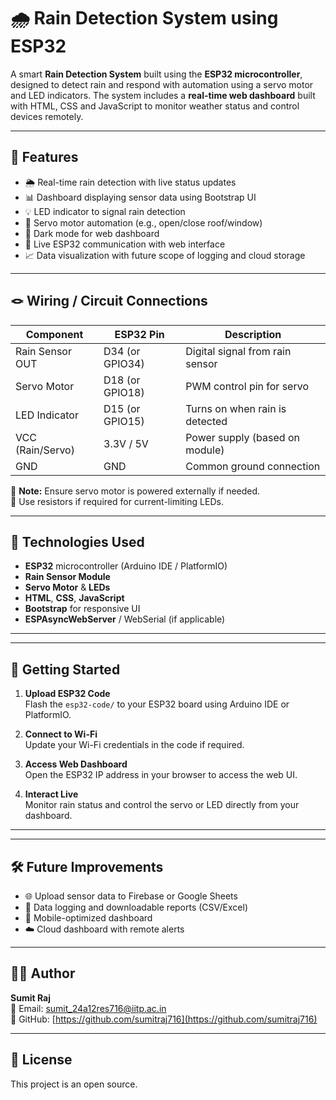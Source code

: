 
# 🌧️ Rain Detection System using ESP32

A smart **Rain Detection System** built using the **ESP32 microcontroller**, designed to detect rain and respond with automation using a servo motor and LED indicators. The system includes a **real-time web dashboard** built with HTML, CSS and JavaScript to monitor weather status and control devices remotely.

---

## 🔧 Features

- 🌦️ Real-time rain detection with live status updates
- 📊 Dashboard displaying sensor data using Bootstrap UI
- 💡 LED indicator to signal rain detection
- 🤖 Servo motor automation (e.g., open/close roof/window)
- 🌙 Dark mode for web dashboard
- 🔄 Live ESP32 communication with web interface
- 📈 Data visualization with future scope of logging and cloud storage

---
## 🪢 Wiring / Circuit Connections

| Component        | ESP32 Pin        | Description                      |
|------------------|------------------|----------------------------------|
| Rain Sensor OUT  | D34 (or GPIO34)  | Digital signal from rain sensor |
| Servo Motor      | D18 (or GPIO18)  | PWM control pin for servo       |
| LED Indicator    | D15 (or GPIO15)  | Turns on when rain is detected  |
| VCC (Rain/Servo) | 3.3V / 5V        | Power supply (based on module)  |
| GND              | GND              | Common ground connection        |

🔸 **Note:** Ensure servo motor is powered externally if needed.  
🔸 Use resistors if required for current-limiting LEDs.

---

## 🧰 Technologies Used

- **ESP32** microcontroller (Arduino IDE / PlatformIO)
- **Rain Sensor Module**
- **Servo Motor** & **LEDs**
- **HTML**, **CSS**, **JavaScript**
- **Bootstrap** for responsive UI
- **ESPAsyncWebServer** / WebSerial (if applicable)

---

---

## 🚀 Getting Started

1. **Upload ESP32 Code**  
   Flash the `esp32-code/` to your ESP32 board using Arduino IDE or PlatformIO.

2. **Connect to Wi-Fi**  
   Update your Wi-Fi credentials in the code if required.

3. **Access Web Dashboard**  
   Open the ESP32 IP address in your browser to access the web UI.

4. **Interact Live**  
   Monitor rain status and control the servo or LED directly from your dashboard.

---

---

## 🛠️ Future Improvements

- 🌐 Upload sensor data to Firebase or Google Sheets
- 🧾 Data logging and downloadable reports (CSV/Excel)
- 📱 Mobile-optimized dashboard
- ☁️ Cloud dashboard with remote alerts

---

## 👨‍💻 Author

**Sumit Raj**  
📧 Email: sumit_24a12res716@iitp.ac.in  
🐙 GitHub: [https://github.com/sumitraj716](https://github.com/sumitraj716)

---

## 📜 License

This project is an open source.

